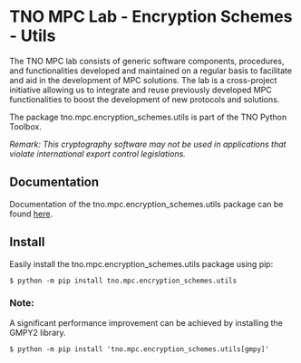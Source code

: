 # TNO MPC Lab - Encryption Schemes - Utils

The TNO MPC lab consists of generic software components, procedures, and functionalities developed and maintained on a regular basis to facilitate and aid in the development of MPC solutions. The lab is a cross-project initiative allowing us to integrate and reuse previously developed MPC functionalities to boost the development of new protocols and solutions.

The package tno.mpc.encryption_schemes.utils is part of the TNO Python Toolbox.

*Remark: This cryptography software may not be used in applications that violate international export control legislations.*

## Documentation

Documentation of the tno.mpc.encryption_schemes.utils package can be found [here](https://docs.mpc.tno.nl/encryption_schemes/utils/0.2.4).

## Install

Easily install the tno.mpc.encryption_schemes.utils package using pip:
```console
$ python -m pip install tno.mpc.encryption_schemes.utils
```

### Note:
A significant performance improvement can be achieved by installing the GMPY2 library.
```console
$ python -m pip install 'tno.mpc.encryption_schemes.utils[gmpy]'
```
